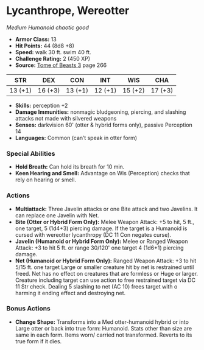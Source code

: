 # Lycanthrope, Wereotter

*Medium* *Humanoid* *chaotic good*

- **Armor Class:** 13
- **Hit Points:** 44 (8d8 +8)
- **Speed:** walk 30 ft. swim 40 ft.
- **Challenge Rating:** 2 (450 XP)
- **Source:** [Tome of Beasts 3](https://koboldpress.com/kpstore/product/tome-of-beasts-3-for-5th-edition/) page 266

| STR | DEX | CON | INT | WIS | CHA |
| --- | --- | --- | --- | --- | --- |
| 13 (+1) | 16 (+3) | 13 (+1) | 12 (+1) | 15 (+2) | 17 (+3) |

- **Skills:** perception +2
- **Damage Immunities:** nonmagic bludgeoning, piercing, and slashing attacks not made with silvered weapons
- **Senses:** darkvision 60' (otter &amp; hybrid forms only), passive Perception 14
- **Languages:** Common (can’t speak in otter form)
### Special Abilities
- **Hold Breath:** Can hold its breath for 10 min.
- **Keen Hearing and Smell:** Advantage on Wis (Perception) checks that rely on hearing or smell.
### Actions
- **Multiattack:** Three Javelin attacks or one Bite attack and two Javelins. It can replace one Javelin with Net.
- **Bite (Otter or Hybrid Form Only):** Melee Weapon Attack: +5 to hit, 5 ft., one target, 5 (1d4+3) piercing damage. If the target is a Humanoid is cursed with wereotter lycanthropy (DC 11 Con negates curse).
- **Javelin (Humanoid or Hybrid Form Only):** Melee or Ranged Weapon Attack: +3 to hit 5 ft. or range 30/120' one target 4 (1d6+1) piercing damage.
- **Net (Humanoid or Hybrid Form Only):** Ranged Weapon Attack: +3 to hit 5/15 ft. one target Large or smaller creature hit by net is restrained until freed. Net has no effect on creatures that are formless or Huge or larger. Creature including target can use action to free restrained target via DC 11 Str check. Dealing 5 slashing to net (AC 10) frees target with o harming it ending effect and destroying net.
### Bonus Actions
- **Change Shape:** Transforms into a Med otter-humanoid hybrid or into Large otter or back into true form: Humanoid. Stats other than size are same in each form. Items worn/ carried not transformed. Reverts to its true form if it dies.


